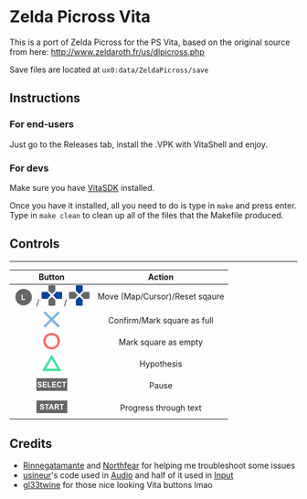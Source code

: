 # Zelda Picross Vita

This is a port of Zelda Picross for the PS Vita, based on the original source from here: http://www.zeldaroth.fr/us/dlpicross.php

Save files are located at ``ux0:data/ZeldaPicross/save``

## Instructions

### For end-users
Just go to the Releases tab, install the .VPK with VitaShell and enjoy.

### For devs
Make sure you have [VitaSDK](https://vitasdk.org/) installed.

Once you have it installed, all you need to do is type in ``make`` and press enter.
Type in ``make clean`` to clean up all of the files that the Makefile produced.

## Controls
-----------------

|             Button             | Action                         |
|:------------------------------:|:------------------------------:|
| ![joysl] / ![dpadh] / ![dpadv] | Move (Map/Cursor)/Reset sqaure |
|            ![cross]            | Confirm/Mark square as full    |
|      ![circl]                  | Mark square as empty           |
|            ![trian]            | Hypothesis                     |
|            ![selec]            | Pause                          |
|            ![start]            | Progress through text          |

## Credits
- [Rinnegatamante](https://github.com/Rinnegatamante/) and [Northfear](https://github.com/Northfear/) for helping me troubleshoot some issues
- [usineur](https://github.com/usineur)'s code used in [Audio](https://github.com/hatoving/zeldapicross_vita/blob/main/src/Audio.cpp) and half of it used in [Input](https://github.com/hatoving/zeldapicross_vita/blob/main/src/Keyboard.cpp)
- [gl33twine](https://github.com/v-atamanenko) for those nice looking Vita buttons lmao

[cross]: https://raw.githubusercontent.com/v-atamanenko/sdl2sand/master/img/cross.svg "Cross"
[circl]: https://raw.githubusercontent.com/v-atamanenko/sdl2sand/master/img/circle.svg "Circle"
[squar]: https://raw.githubusercontent.com/v-atamanenko/sdl2sand/master/img/square.svg "Square"
[trian]: https://raw.githubusercontent.com/v-atamanenko/sdl2sand/master/img/triangle.svg "Triangle"
[joysl]: https://raw.githubusercontent.com/v-atamanenko/sdl2sand/master/img/joystick-left.svg "Left Joystick"
[dpadh]: https://raw.githubusercontent.com/v-atamanenko/sdl2sand/master/img/dpad-left-right.svg "D-Pad Left/Right"
[dpadv]: https://raw.githubusercontent.com/v-atamanenko/sdl2sand/master/img/dpad-top-down.svg "D-Pad Up/Down"
[selec]: https://raw.githubusercontent.com/v-atamanenko/sdl2sand/master/img/dpad-select.svg "Select"
[start]: https://raw.githubusercontent.com/v-atamanenko/sdl2sand/master/img/dpad-start.svg "Start"
[trigl]: https://raw.githubusercontent.com/v-atamanenko/sdl2sand/master/img/trigger-left.svg "Left Trigger"
[trigr]: https://raw.githubusercontent.com/v-atamanenko/sdl2sand/master/img/trigger-right.svg "Right Trigger"

